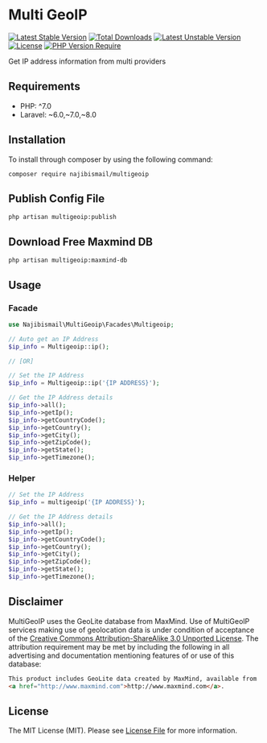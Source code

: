 # Multi GeoIP

[![Latest Stable Version](http://poser.pugx.org/najibismail/multigeoip/v)](https://packagist.org/packages/najibismail/multigeoip) [![Total Downloads](http://poser.pugx.org/najibismail/multigeoip/downloads)](https://packagist.org/packages/najibismail/multigeoip) [![Latest Unstable Version](http://poser.pugx.org/najibismail/multigeoip/v/unstable)](https://packagist.org/packages/najibismail/multigeoip) [![License](http://poser.pugx.org/najibismail/multigeoip/license)](https://packagist.org/packages/najibismail/multigeoip) [![PHP Version Require](http://poser.pugx.org/najibismail/multigeoip/require/php)](https://packagist.org/packages/najibismail/multigeoip)

Get IP address information from multi providers

<!-- ## Features

- **Multi IP Providers.** Support get the ip information from multi ip providers. -->
  

## Requirements

- PHP: ^7.0
- Laravel: ~6.0,~7.0,~8.0

## Installation
To install through composer by using the following command:

```
composer require najibismail/multigeoip
```

## Publish Config File

```
php artisan multigeoip:publish
```

## Download Free Maxmind DB

```
php artisan multigeoip:maxmind-db
```
## Usage

### Facade
```php
use Najibismail\MultiGeoip\Facades\Multigeoip;

// Auto get an IP Address
$ip_info = Multigeoip::ip();

// [OR]

// Set the IP Address
$ip_info = Multigeoip::ip('{IP ADDRESS}');

// Get the IP Address details
$ip_info->all(); 
$ip_info->getIp();
$ip_info->getCountryCode();
$ip_info->getCountry();
$ip_info->getCity();
$ip_info->getZipCode();
$ip_info->getState();
$ip_info->getTimezone();

```
### Helper
```php
// Set the IP Address
$ip_info = multigeoip('{IP ADDRESS}');

// Get the IP Address details
$ip_info->all(); 
$ip_info->getIp();
$ip_info->getCountryCode();
$ip_info->getCountry();
$ip_info->getCity();
$ip_info->getZipCode();
$ip_info->getState();
$ip_info->getTimezone();
```

<!-- ## Changelog
Please see [CHANGELOG](CHANGELOG.md) for more information what has changed recently. -->

<!-- ## Contributing
Please see [CONTRIBUTING](CONTRIBUTING.md) for details. -->

<!-- ## Credits
- [All Contributors](https://github.com/najibismail/multi-geoip/contributors) -->

## Disclaimer
MultiGeoIP uses the GeoLite database from MaxMind.
Use of MultiGeoIP services making use of geolocation data is under condition of acceptance of the <a href="http://creativecommons.org/licenses/by-sa/3.0/" class="urlextern" target="_new" title="http://creativecommons.org/licenses/by-sa/3.0/" rel="nofollow">Creative Commons Attribution-ShareAlike 3.0 Unported License</a>. The attribution requirement may be met by including the following in all advertising and documentation mentioning features of or use of this database: 

```html
This product includes GeoLite data created by MaxMind, available from
<a href="http://www.maxmind.com">http://www.maxmind.com</a>.
```

## License
The MIT License (MIT). Please see [License File](/LICENSE.md) for more information.